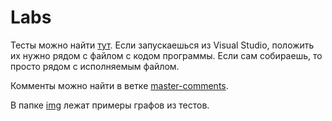 # Labs

Тесты можно найти [тут](https://github.com/bsuir-labs/stas-stas/tree/master/Lab1/tests). Если запускаешься из Visual Studio, положить их нужно рядом с файлом с кодом программы. Если сам собираешь, то просто рядом с исполняемым файлом.

Комменты можно найти в ветке [master-comments](https://github.com/bsuir-labs/stas-stas/tree/master-comments).

В папке [img](https://github.com/bsuir-labs/stas-stas/tree/master/Lab1/tests/img) лежат примеры графов из тестов.
